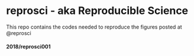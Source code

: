 # reprosci - aka Reproducible Science

This repo contains the codes needed to reproduce the figures posted at @reprosci

#### 2018/reprosci001

